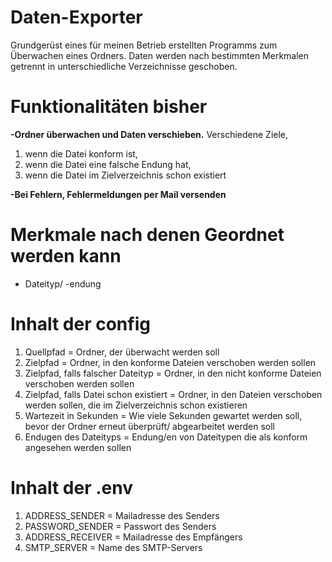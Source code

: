 # Daten-Exporter
Grundgerüst eines für meinen Betrieb erstellten Programms zum Überwachen eines Ordners. Daten werden nach bestimmten Merkmalen getrennt in unterschiedliche Verzeichnisse geschoben. 

# Funktionalitäten bisher
**-Ordner überwachen und Daten verschieben.**
Verschiedene Ziele, 
1. wenn die Datei konform ist, 
2. wenn die Datei eine falsche Endung hat,
3. wenn die Datei im Zielverzeichnis schon existiert

**-Bei Fehlern, Fehlermeldungen per Mail versenden** 

# Merkmale nach denen Geordnet werden kann
- Dateityp/ -endung

# Inhalt der config
1. Quellpfad = Ordner, der überwacht werden soll
2. Zielpfad = Ordner, in den konforme Dateien verschoben werden sollen
3. Zielpfad, falls falscher Dateityp = Ordner, in den nicht konforme Dateien verschoben werden sollen
4. Zielpfad, falls Datei schon existiert = Ordner, in den Dateien verschoben werden sollen, die im Zielverzeichnis schon existieren
5. Wartezeit in Sekunden = Wie viele Sekunden gewartet werden soll, bevor der Ordner erneut überprüft/ abgearbeitet werden soll
6. Endugen des Dateityps = Endung/en von Dateitypen die als konform angesehen werden sollen 

# Inhalt der .env
1. ADDRESS_SENDER = Mailadresse des Senders
2. PASSWORD_SENDER = Passwort des Senders
3. ADDRESS_RECEIVER = Mailadresse des Empfängers 
4. SMTP_SERVER = Name des SMTP-Servers
